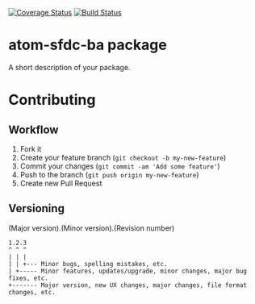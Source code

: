 [![Coverage Status](https://img.shields.io/coveralls/mtetlow/atom-sfdc-ba.svg)](https://coveralls.io/r/mtetlow/atom-sfdc-ba)
[![Build Status](https://travis-ci.org/mtetlow/atom-sfdc-ba.svg)](https://travis-ci.org/mtetlow/atom-sfdc-ba.svg)

# atom-sfdc-ba package

A short description of your package.

# Contributing

## Workflow

1. Fork it
2. Create your feature branch (`git checkout -b my-new-feature`)
3. Commit your changes (`git commit -am 'Add some feature'`)
4. Push to the branch (`git push origin my-new-feature`)
5. Create new Pull Request

## Versioning

(Major version).(Minor version).(Revision number)
```
1.2.3
^ ^ ^
| | |
| | +--- Minor bugs, spelling mistakes, etc.
| +----- Minor features, updates/upgrade, minor changes, major bug fixes, etc.
+------- Major version, new UX changes, major changes, file format changes, etc.
```
